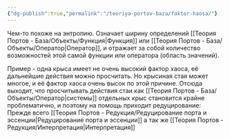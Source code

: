 ```yaml
---
{"dg-publish":true,"permalink":"/teoriya-portov-baza/faktor-haosa/"}
---
```


Чем-то похоже на энтропию.
Означает ширину определений [[Теория Портов - База/Объекты/Функция\|Функция]] или [[Теория Портов - База/Объекты/Оператор\|Оператор]], и отражает за собой количество возможностей этой самой функции или оператора (область значений).

Пример - одна крыса имеет не очень высокий фактор хаоса, её дальнейшие действия можно просчитать.
Но крысиная стая может многое, и её фактор хаоса очень высок по этой причине.
Отсюда выходит, что просчитывать действия стаи как [[Теория Портов - База/Объекты/Оператор\|системы]] отдельных крыс становится крайне проблематично, и поэтому на помощь приходит редуцирование: Прежде всего [[Теория Портов - Редукция/Редуцирование порта и эссенции\|Редуцирование порта и эссенции]] а так же [[Теория Портов - Редукция/Интерпретация\|Интерпретация]]